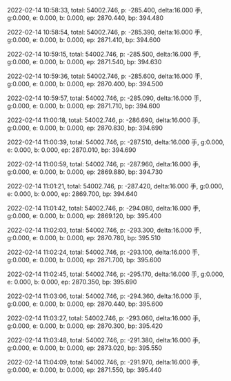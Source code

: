 2022-02-14 10:58:33, total: 54002.746, p: -285.400, delta:16.000 手, g:0.000, e: 0.000, b: 0.000, ep: 2870.440, bp: 394.480

2022-02-14 10:58:54, total: 54002.746, p: -285.390, delta:16.000 手, g:0.000, e: 0.000, b: 0.000, ep: 2871.410, bp: 394.600

2022-02-14 10:59:15, total: 54002.746, p: -285.500, delta:16.000 手, g:0.000, e: 0.000, b: 0.000, ep: 2871.540, bp: 394.630

2022-02-14 10:59:36, total: 54002.746, p: -285.600, delta:16.000 手, g:0.000, e: 0.000, b: 0.000, ep: 2870.400, bp: 394.500

2022-02-14 10:59:57, total: 54002.746, p: -285.090, delta:16.000 手, g:0.000, e: 0.000, b: 0.000, ep: 2871.710, bp: 394.600

2022-02-14 11:00:18, total: 54002.746, p: -286.690, delta:16.000 手, g:0.000, e: 0.000, b: 0.000, ep: 2870.830, bp: 394.690

2022-02-14 11:00:39, total: 54002.746, p: -287.510, delta:16.000 手, g:0.000, e: 0.000, b: 0.000, ep: 2870.010, bp: 394.690

2022-02-14 11:00:59, total: 54002.746, p: -287.960, delta:16.000 手, g:0.000, e: 0.000, b: 0.000, ep: 2869.880, bp: 394.730

2022-02-14 11:01:21, total: 54002.746, p: -287.420, delta:16.000 手, g:0.000, e: 0.000, b: 0.000, ep: 2869.700, bp: 394.640

2022-02-14 11:01:42, total: 54002.746, p: -294.080, delta:16.000 手, g:0.000, e: 0.000, b: 0.000, ep: 2869.120, bp: 395.400

2022-02-14 11:02:03, total: 54002.746, p: -293.300, delta:16.000 手, g:0.000, e: 0.000, b: 0.000, ep: 2870.780, bp: 395.510

2022-02-14 11:02:24, total: 54002.746, p: -293.100, delta:16.000 手, g:0.000, e: 0.000, b: 0.000, ep: 2871.700, bp: 395.600

2022-02-14 11:02:45, total: 54002.746, p: -295.170, delta:16.000 手, g:0.000, e: 0.000, b: 0.000, ep: 2870.350, bp: 395.690

2022-02-14 11:03:06, total: 54002.746, p: -294.360, delta:16.000 手, g:0.000, e: 0.000, b: 0.000, ep: 2870.440, bp: 395.600

2022-02-14 11:03:27, total: 54002.746, p: -293.060, delta:16.000 手, g:0.000, e: 0.000, b: 0.000, ep: 2870.300, bp: 395.420

2022-02-14 11:03:48, total: 54002.746, p: -291.380, delta:16.000 手, g:0.000, e: 0.000, b: 0.000, ep: 2873.020, bp: 395.550

2022-02-14 11:04:09, total: 54002.746, p: -291.970, delta:16.000 手, g:0.000, e: 0.000, b: 0.000, ep: 2871.550, bp: 395.440